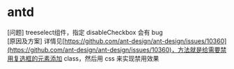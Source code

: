 # antd
[问题] treeselect组件，指定 disableCheckbox 会有 bug   
[原因及方案] 详情见[https://github.com/ant-design/ant-design/issues/10360](https://github.com/ant-design/ant-design/issues/10360)，方法就是给需要禁用复选框的元素添加 class，然后用 css 来实现禁用效果